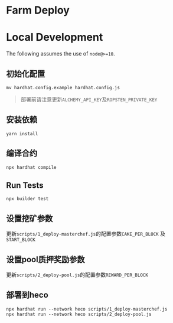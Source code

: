 # Farm Deploy 

# Local Development

The following assumes the use of `node@>=10`.
## 初始化配置

```
mv hardhat.config.example hardhat.config.js
```
>部署前请注意更新`ALCHEMY_API_KEY`及`ROPSTEN_PRIVATE_KEY`

## 安装依赖

```
yarn install
```

## 编译合约

```
npx hardhat compile
```

## Run Tests

```
npx builder test
```

## 设置挖矿参数

更新`scripts/1_deploy-masterchef.js`的配置参数`CAKE_PER_BLOCK` 及 `START_BLOCK`

## 设置pool质押奖励参数

更新`scripts/2_deploy-pool.js`的配置参数`REWARD_PER_BLOCK`

## 部署到heco

```
npx hardhat run --network heco scripts/1_deploy-masterchef.js
npx hardhat run --network heco scripts/2_deploy-pool.js
```